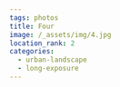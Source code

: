 ```yaml
---
tags: photos
title: Four
image: /_assets/img/4.jpg
location_rank: 2
categories:
  - urban-landscape
  - long-exposure
---
```



